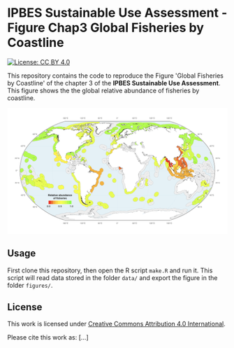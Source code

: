 # IPBES Sustainable Use Assessment - Figure Chap3 Global Fisheries by Coastline

[![License: CC BY 4.0](https://img.shields.io/badge/License-CC%20BY%204.0-lightgreen.svg)](https://choosealicense.com/licenses/cc-by-4.0/)

This repository contains the code to reproduce the Figure 'Global Fisheries by Coastline' of 
the chapter 3 of the **IPBES Sustainable Use Assessment**. This figure shows the 
the global relative abundance of fisheries by coastline.

![](figures/ipbes-su-chap3-coastline_fisheries.png)


## Usage

First clone this repository, then open the R script `make.R` and run it.
This script will read data stored in the folder `data/` and export the figure
in the folder `figures/`.


## License

This work is licensed under 
[Creative Commons Attribution 4.0 International](https://choosealicense.com/licenses/cc-by-4.0/).

Please cite this work as: [...]

